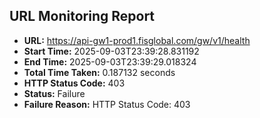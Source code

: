 ## URL Monitoring Report

- **URL:** https://api-gw1-prod1.fisglobal.com/gw/v1/health
- **Start Time:** 2025-09-03T23:39:28.831192
- **End Time:** 2025-09-03T23:39:29.018324
- **Total Time Taken:** 0.187132 seconds
- **HTTP Status Code:** 403
- **Status:** Failure
- **Failure Reason:** HTTP Status Code: 403
